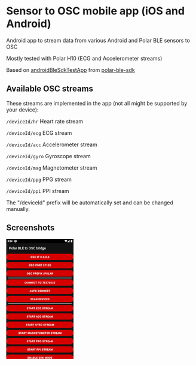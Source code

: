 # Sensor to OSC mobile app (iOS and Android)

Android app to stream data from various Android and Polar BLE sensors to OSC

Mostly tested with Polar H10 (ECG and Accelerometer streams)

Based on [androidBleSdkTestApp](https://github.com/polarofficial/polar-ble-sdk/tree/master/examples/example-android/androidBleSdkTestApp) from [polar-ble-sdk](https://github.com/polarofficial/polar-ble-sdk)

## Available OSC streams

These streams are implemented in the app (not all might be supported by your device):

`/deviceId/hr` Heart rate stream

`/deviceId/ecg` ECG stream

`/deviceId/acc` Accelerometer stream

`/deviceId/gyro` Gyroscope stream

`/deviceId/mag` Magnetometer stream

`/deviceId/ppg` PPG stream

`/deviceId/ppi` PPI stream

The "/deviceId" prefix will be automatically set and can be changed manually.

## Screenshots

![Screenshot](/screenshot1.png)
